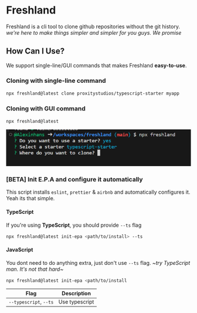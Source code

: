# Freshland

Freshland is a cli tool to clone github repositories without the git history. *we're here to make things simpler and simpler for you guys. We promise*

## How Can I Use?

We support single-line/GUI commands that makes Freshland **easy-to-use**.

### Cloning with single-line command

```bash
npx freshland@latest clone proxitystudios/typescript-starter myapp
```

### Cloning with GUI command

```bash
npx freshland@latest
```

![With GUI](./docs/assets/with-gui.PNG 'With GUI')

### [BETA] Init E.P.A and configure it automatically

This script installs `eslint`, `prettier` & `airbnb` and automatically configures it. Yeah its that simple.


#### TypeScript

If you're using **TypeScript**, you should provide `--ts` flag

```bash
npx freshland@latest init-epa <path/to/install> --ts
```

#### JavaScript

You dont need to do anything extra, just don't use `--ts` flag. ~*try TypeScript man. It's not that hard*~

```bash
npx freshland@latest init-epa <path/to/install
```

| Flag              | Description    |
| ------------------ | -------------- |
| `--typescript`, `--ts` | Use typescript |
